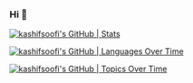 ### Hi 👋
[![kashifsoofi's GitHub | Stats](https://stats.quine.sh/kashifsoofi/github?theme=light)](https://quine.sh)

[![kashifsoofi's GitHub | Languages Over Time](https://stats.quine.sh/kashifsoofi/languages-over-time?theme=light)](https://quine.sh)

[![kashifsoofi's GitHub | Topics Over Time](https://stats.quine.sh/kashifsoofi/topics-over-time?theme=light)](https://quine.sh)

<!--
**kashifsoofi/kashifsoofi** is a ✨ _special_ ✨ repository because its `README.md` (this file) appears on your GitHub profile.

Here are some ideas to get you started:

- 🔭 I’m currently working on ...
- 🌱 I’m currently learning ...
- 👯 I’m looking to collaborate on ...
- 🤔 I’m looking for help with ...
- 💬 Ask me about ...
- 📫 How to reach me: ...
- 😄 Pronouns: ...
- ⚡ Fun fact: ...
-->
